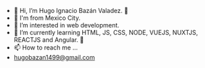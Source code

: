 - 👋 Hi, I’m Hugo Ignacio Bazán Valadez. 🦆
- 🌮 I'm from Mexico City.
- 👀 I’m interested in web development.
- 🌱 I’m currently learning HTML, JS, CSS, NODE, VUEJS, NUXTJS, REACTJS and Angular. 🦖
- 📫 How to reach me ...
- hugobazan1499@gmail.com
